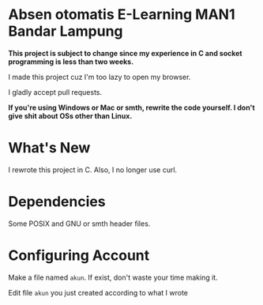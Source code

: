 # Absen otomatis E-Learning MAN1 Bandar Lampung
**This project is subject to change since my experience in C and socket programming is less than two weeks.**

I made this project cuz I'm too lazy to open my browser.

I gladly accept pull requests.

**If you're using Windows or Mac or smth, rewrite the code yourself.  I don't give shit about OSs other than Linux.**

# What's New
I rewrote this project in C. Also, I no longer use curl.

# Dependencies
Some POSIX and GNU or smth header files.

# Configuring Account
Make a file named `akun`. If exist, don't waste your time making it.

Edit file `akun` you just created according to what I wrote
